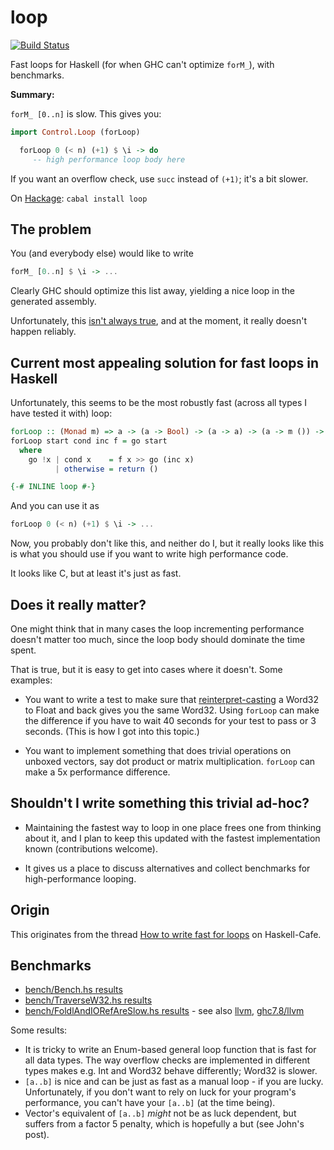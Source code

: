 loop
====

[![Build Status](https://travis-ci.org/nh2/loop.png)](https://travis-ci.org/nh2/loop)

Fast loops for Haskell (for when GHC can't optimize `forM_`), with benchmarks.

**Summary:**

`forM_ [0..n]` is slow. This gives you:

```haskell
import Control.Loop (forLoop)

  forLoop 0 (< n) (+1) $ \i -> do
     -- high performance loop body here
```

If you want an overflow check, use `succ` instead of `(+1)`; it's a bit slower.

On [Hackage](http://hackage.haskell.org/package/loop): `cabal install loop`


The problem
-----------

You (and everybody else) would like to write

```haskell
forM_ [0..n] $ \i -> ...
```

Clearly GHC should optimize this list away, yielding a nice loop in the generated assembly.

Unfortunately, this [isn't always true](https://ghc.haskell.org/trac/ghc/ticket/8763), and at the moment, it really doesn't happen reliably.


Current most appealing solution for fast loops in Haskell
---------------------------------------------------------

Unfortunately, this seems to be the most robustly fast (across all types I have tested it with) loop:

```haskell
forLoop :: (Monad m) => a -> (a -> Bool) -> (a -> a) -> (a -> m ()) -> m ()
forLoop start cond inc f = go start
  where
    go !x | cond x    = f x >> go (inc x)
          | otherwise = return ()

{-# INLINE loop #-}
```

And you can use it as

```haskell
forLoop 0 (< n) (+1) $ \i -> ...
```

Now, you probably don't like this, and neither do I, but it really looks like this is what you should use if you want to write high performance code.

It looks like C, but at least it's just as fast.


Does it really matter?
----------------------

One might think that in many cases the loop incrementing performance doesn't matter too much, since the loop body should dominate the time spent.

That is true, but it is easy to get into cases where it doesn't. Some examples:

* You want to write a test to make sure that [reinterpret-casting](http://stackoverflow.com/a/7002812/263061) a Word32 to Float and back gives you the same Word32. Using `forLoop` can make the difference if you have to wait 40 seconds for your test to pass or 3 seconds. (This is how I got into this topic.)

* You want to implement something that does trivial operations on unboxed vectors, say dot product or matrix multiplication. `forLoop` can make a 5x performance difference.


Shouldn't I write something this trivial ad-hoc?
------------------------------------------------

* Maintaining the fastest way to loop in one place frees one from thinking about it, and I plan to keep this updated with the fastest implementation known (contributions welcome).

* It gives us a place to discuss alternatives and collect benchmarks for high-performance looping.


Origin
------

This originates from the thread [How to write fast for loops](http://www.haskell.org/pipermail/haskell-cafe/2014-April/113902.html) on Haskell-Cafe.


Benchmarks
----------

* [bench/Bench.hs results](https://rawgit.com/nh2/loop/master/results/bench.html)
* [bench/TraverseW32.hs results](https://rawgit.com/nh2/loop/master/results/bench-traverse-w32.html)
* [bench/FoldlAndIORefAreSlow.hs results](https://rawgit.com/nh2/loop/master/results/bench-foldl-and-iorefs-are-slow.html) - see also
  [llvm](https://rawgit.com/nh2/loop/master/results/bench-foldl-and-iorefs-are-slow-7.8.html),
  [ghc7.8/llvm](https://rawgit.com/nh2/loop/master/results/bench-foldl-and-iorefs-are-slow-7.8-llvm.html)

Some results:

* It is tricky to write an Enum-based general loop function that is fast for all data types.
  The way overflow checks are implemented in different types makes e.g. Int and Word32 behave differently; Word32 is slower.
* `[a..b]` is nice and can be just as fast as a manual loop - if you are lucky.
   Unfortunately, if you don't want to rely on luck for your program's performance, you can't have your `[a..b]` (at the time being).
* Vector's equivalent of `[a..b]` *might* not be as luck dependent, but suffers from a factor 5 penalty, which is hopefully a but (see John's post).
